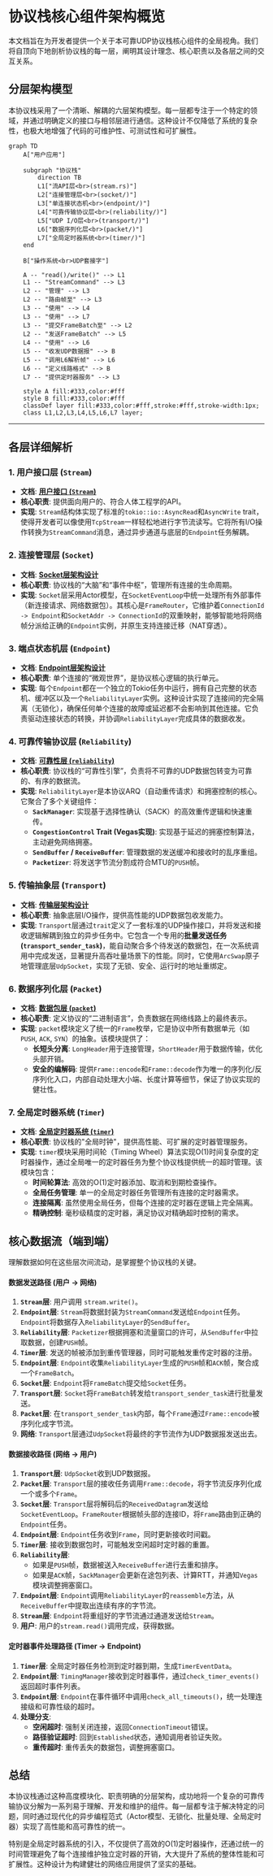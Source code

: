 # 协议栈核心组件架构概览

本文档旨在为开发者提供一个关于本可靠UDP协议栈核心组件的全局视角。我们将自顶向下地剖析协议栈的每一层，阐明其设计理念、核心职责以及各层之间的交互关系。

## 分层架构模型

本协议栈采用了一个清晰、解耦的六层架构模型。每一层都专注于一个特定的领域，并通过明确定义的接口与相邻层进行通信。这种设计不仅降低了系统的复杂性，也极大地增强了代码的可维护性、可测试性和可扩展性。

```mermaid
graph TD
    A["用户应用"]
    
    subgraph "协议栈"
        direction TB
        L1["流API层<br>(stream.rs)"]
        L2["连接管理层<br>(socket/)"]
        L3["单连接状态机<br>(endpoint/)"]
        L4["可靠传输协议层<br>(reliability/)"]
        L5["UDP I/O层<br>(transport/)"]
        L6["数据序列化层<br>(packet/)"]
        L7["全局定时器系统<br>(timer/)"]
    end
    
    B["操作系统<br>UDP套接字"]

    A -- "read()/write()" --> L1
    L1 -- "StreamCommand" --> L3
    L2 -- "管理" --> L3
    L2 -- "路由帧至" --> L3
    L3 -- "使用" --> L4
    L3 -- "使用" --> L7
    L3 -- "提交FrameBatch至" --> L2
    L2 -- "发送FrameBatch" --> L5
    L4 -- "使用" --> L6
    L5 -- "收发UDP数据报" --> B
    L5 -- "调用L6解析帧" --> L6
    L6 -- "定义线路格式" --> B
    L7 -- "提供定时器服务" --> L3

    style A fill:#333,color:#fff
    style B fill:#333,color:#fff
    classDef layer fill:#333,color:#fff,stroke:#fff,stroke-width:1px;
    class L1,L2,L3,L4,L5,L6,L7 layer;
```

---

## 各层详细解析

### 1. 用户接口层 (`Stream`)
- **文档**: [**用户接口 (`Stream`)**](./stream.md)
- **核心职责**: 提供面向用户的、符合人体工程学的API。
- **实现**: `Stream`结构体实现了标准的`tokio::io::AsyncRead`和`AsyncWrite` trait，使得开发者可以像使用`TcpStream`一样轻松地进行字节流读写。它将所有I/O操作转换为`StreamCommand`消息，通过异步通道与底层的`Endpoint`任务解耦。

### 2. 连接管理层 (`Socket`)
- **文档**: [**Socket层架构设计**](./socket-layer.md)
- **核心职责**: 协议栈的“大脑”和“事件中枢”，管理所有连接的生命周期。
- **实现**: `Socket`层采用Actor模型，在`SocketEventLoop`中统一处理所有外部事件（新连接请求、网络数据包）。其核心是`FrameRouter`，它维护着`ConnectionId -> Endpoint`和`SocketAddr -> ConnectionId`的双重映射，能够智能地将网络帧分派给正确的`Endpoint`实例，并原生支持连接迁移（NAT穿透）。

### 3. 端点状态机层 (`Endpoint`)
- **文档**: [**Endpoint层架构设计**](./endpoint/README.md)
- **核心职责**: 单个连接的“微观世界”，是协议核心逻辑的执行单元。
- **实现**: 每个`Endpoint`都在一个独立的Tokio任务中运行，拥有自己完整的状态机、缓冲区以及一个`ReliabilityLayer`实例。这种设计实现了连接间的完全隔离（无锁化），确保任何单个连接的故障或延迟都不会影响到其他连接。它负责驱动连接状态的转换，并协调`ReliabilityLayer`完成具体的数据收发。

### 4. 可靠传输协议层 (`Reliability`)
- **文档**: [**可靠性层 (`reliability`)**](./reliability.md)
- **核心职责**: 协议栈的“可靠性引擎”，负责将不可靠的UDP数据包转变为可靠的、有序的数据流。
- **实现**: `ReliabilityLayer`是本协议ARQ（自动重传请求）和拥塞控制的核心。它聚合了多个关键组件：
    - **`SackManager`**: 实现基于选择性确认（SACK）的高效重传逻辑和快速重传。
    - **`CongestionControl` Trait (Vegas实现)**: 实现基于延迟的拥塞控制算法，主动避免网络拥塞。
    - **`SendBuffer` / `ReceiveBuffer`**: 管理数据的发送缓冲和接收时的乱序重组。
    - **`Packetizer`**: 将发送字节流分割成符合MTU的`PUSH`帧。

### 5. 传输抽象层 (`Transport`)
- **文档**: [**传输层架构设计**](./transport-layer.md)
- **核心职责**: 抽象底层I/O操作，提供高性能的UDP数据包收发能力。
- **实现**: `Transport`层通过`trait`定义了一套标准的UDP操作接口，并将发送和接收逻辑解耦到独立的异步任务中。它包含一个专用的**批量发送任务 (`transport_sender_task`)**，能自动聚合多个待发送的数据包，在一次系统调用中完成发送，显著提升高吞吐量场景下的性能。同时，它使用`ArcSwap`原子地管理底层`UdpSocket`，实现了无锁、安全、运行时的地址重绑定。

### 6. 数据序列化层 (`Packet`)
- **文档**: [**数据包层 (`packet`)**](./packet.md)
- **核心职责**: 定义协议的“二进制语言”，负责数据在网络线路上的最终表示。
- **实现**: `packet`模块定义了统一的`Frame`枚举，它是协议中所有数据单元（如`PUSH`, `ACK`, `SYN`）的抽象。该模块提供了：
    - **长短头分离**: `LongHeader`用于连接管理，`ShortHeader`用于数据传输，优化头部开销。
    - **安全的编解码**: 提供`Frame::encode`和`Frame::decode`作为唯一的序列化/反序列化入口，内部自动处理大小端、长度计算等细节，保证了协议实现的健壮性。

### 7. 全局定时器系统 (`Timer`)
- **文档**: [**全局定时器系统 (`timer`)**](./timer.md)
- **核心职责**: 协议栈的"全局时钟"，提供高性能、可扩展的定时器管理服务。
- **实现**: `timer`模块采用时间轮（Timing Wheel）算法实现O(1)时间复杂度的定时器操作，通过全局唯一的定时器任务为整个协议栈提供统一的超时管理。该模块包含：
    - **时间轮算法**: 高效的O(1)定时器添加、取消和到期检查操作。
    - **全局任务管理**: 单一的全局定时器任务管理所有连接的定时器需求。
    - **连接隔离**: 虽然使用全局任务，但每个连接的定时器在逻辑上完全隔离。
    - **精确控制**: 毫秒级精度的定时器，满足协议对精确超时控制的需求。

## 核心数据流（端到端）

理解数据如何在这些层次间流动，是掌握整个协议栈的关键。

#### **数据发送路径 (用户 -> 网络)**
1.  **`Stream`层**: 用户调用 `stream.write()`。
2.  **`Endpoint`层**: `Stream`将数据封装为`StreamCommand`发送给`Endpoint`任务。`Endpoint`将数据存入`ReliabilityLayer`的`SendBuffer`。
3.  **`Reliability`层**: `Packetizer`根据拥塞和流量窗口的许可，从`SendBuffer`中拉取数据，创建`PUSH`帧。
4.  **`Timer`层**: 发送的帧被添加到重传管理器，同时可能触发重传定时器的注册。
5.  **`Endpoint`层**: `Endpoint`收集`ReliabilityLayer`生成的`PUSH`帧和`ACK`帧，聚合成一个`FrameBatch`。
6.  **`Socket`层**: `Endpoint`将`FrameBatch`提交给`Socket`任务。
7.  **`Transport`层**: `Socket`将`FrameBatch`转发给`transport_sender_task`进行批量发送。
8.  **`Packet`层**: 在`transport_sender_task`内部，每个`Frame`通过`Frame::encode`被序列化成字节流。
9.  **网络**: `Transport`层通过`UdpSocket`将最终的字节流作为UDP数据报发送出去。

#### **数据接收路径 (网络 -> 用户)**
1.  **`Transport`层**: `UdpSocket`收到UDP数据报。
2.  **`Packet`层**: `Transport`层的接收任务调用`Frame::decode`，将字节流反序列化成一个或多个`Frame`。
3.  **`Socket`层**: `Transport`层将解码后的`ReceivedDatagram`发送给`SocketEventLoop`。`FrameRouter`根据帧头部的连接ID，将`Frame`路由到正确的`Endpoint`任务。
4.  **`Endpoint`层**: `Endpoint`任务收到`Frame`，同时更新接收时间戳。
5.  **`Timer`层**: 接收到数据包时，可能触发空闲超时定时器的重置。
6.  **`Reliability`层**:
    - 如果是`PUSH`帧，数据被送入`ReceiveBuffer`进行去重和排序。
    - 如果是`ACK`帧，`SackManager`会更新在途包列表、计算RTT，并通知`Vegas`模块调整拥塞窗口。
7.  **`Endpoint`层**: `Endpoint`调用`ReliabilityLayer`的`reassemble`方法，从`ReceiveBuffer`中提取出连续有序的字节流。
8.  **`Stream`层**: `Endpoint`将重组好的字节流通过通道发送给`Stream`。
9.  **用户**: 用户的`stream.read()`调用完成，获得数据。

#### **定时器事件处理路径 (Timer -> Endpoint)**
1.  **`Timer`层**: 全局定时器任务检测到定时器到期，生成`TimerEventData`。
2.  **`Endpoint`层**: `TimingManager`接收到定时器事件，通过`check_timer_events()`返回超时事件列表。
3.  **`Endpoint`层**: `Endpoint`在事件循环中调用`check_all_timeouts()`，统一处理连接级和可靠性级的超时。
4.  **处理分支**:
    - **空闲超时**: 强制关闭连接，返回`ConnectionTimeout`错误。
    - **路径验证超时**: 回到`Established`状态，通知调用者验证失败。
    - **重传超时**: 重传丢失的数据包，调整拥塞窗口。

## 总结
本协议栈通过这种高度模块化、职责明确的分层架构，成功地将一个复杂的可靠传输协议分解为一系列易于理解、开发和维护的组件。每一层都专注于解决特定的问题，同时通过现代化的异步编程范式（Actor模型、无锁化、批量处理、全局定时器）实现了高性能和高可靠性的统一。

特别是全局定时器系统的引入，不仅提供了高效的O(1)定时器操作，还通过统一的时间管理避免了每个连接维护独立定时器的开销，大大提升了系统的整体性能和可扩展性。这种设计为构建健壮的网络应用提供了坚实的基础。
